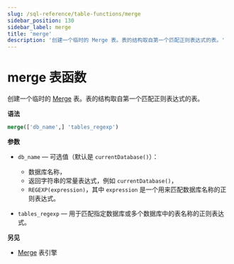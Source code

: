 ```yaml
---
slug: /sql-reference/table-functions/merge
sidebar_position: 130
sidebar_label: merge
title: 'merge'
description: '创建一个临时的 Merge 表。表的结构取自第一个匹配正则表达式的表。'
---
```



# merge 表函数

创建一个临时的 [Merge](../../engines/table-engines/special/merge.md) 表。表的结构取自第一个匹配正则表达式的表。

**语法**

```sql
merge(['db_name',] 'tables_regexp')
```
**参数**

- `db_name` — 可选值（默认是 `currentDatabase()`）：
    - 数据库名称，
    - 返回字符串的常量表达式，例如 `currentDatabase()`，
    - `REGEXP(expression)`，其中 `expression` 是一个用来匹配数据库名称的正则表达式。

- `tables_regexp` — 用于匹配指定数据库或多个数据库中的表名称的正则表达式。

**另见**

- [Merge](../../engines/table-engines/special/merge.md) 表引擎
